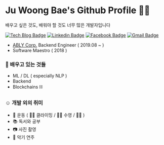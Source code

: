# Ju Woong Bae's Github Profile 🙋‍♂️

배우고 싶은 것도, 배워야 할 것도 너무 많은 개발자입니다

[![Tech Blog Badge](http://img.shields.io/badge/-Tech%20blog-black?style=flat-square&logo=github&link=https://velog.io/@jbae)](https://juungbae.github.io/)
[![Linkedin Badge](https://img.shields.io/badge/-LinkedIn-blue?style=flat-square&logo=Linkedin&logoColor=white&link=https://www.linkedin.com/in/juungbae/)](https://www.linkedin.com/in/juungbae/) [![Facebook Badge](https://img.shields.io/badge/facebook-1877f2?style=flat-square&logo=facebook&logoColor=white&link=https://www.facebook.com/juungbae)](https://www.facebook.com/juungbae) [![Gmail Badge](https://img.shields.io/badge/Gmail-d14836?style=flat-square&logo=Gmail&logoColor=white&link=mailto:juungbae@gmail.com)](mailto:juungbae@gmail.com)

* [ABLY Corp.](https://recruit.ablycorp.co.kr/) Backend Engineer ( 2019.08 ~ )
* Software Maestro ( 2018 )


### 🤔 배우고 있는 것들
* ML / DL ( especially NLP )
* Backend
* Blockchains ⛓

### ☺️ 개발 외의 취미
* 💪 운동 ( 🧗‍♂️ 클라이밍 / 🏊‍♂️ 수영 / 🏋️‍♀️ )
* 📚 독서와 공부
* 📷 사진 촬영
* 🎸 악기 연주

